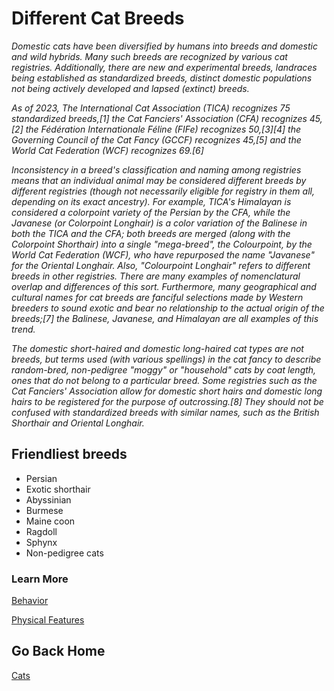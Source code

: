 # Different Cat Breeds 

_Domestic cats have been diversified by humans into breeds and domestic and wild hybrids. Many such breeds are recognized by various cat registries. Additionally, there are new and experimental breeds, landraces being established as standardized breeds, distinct domestic populations not being actively developed and lapsed (extinct) breeds._

_As of 2023, The International Cat Association (TICA) recognizes 75 standardized breeds,[1] the Cat Fanciers' Association (CFA) recognizes 45,[2] the Fédération Internationale Féline (FIFe) recognizes 50,[3][4] the Governing Council of the Cat Fancy (GCCF) recognizes 45,[5] and the World Cat Federation (WCF) recognizes 69.[6]_

_Inconsistency in a breed's classification and naming among registries means that an individual animal may be considered different breeds by different registries (though not necessarily eligible for registry in them all, depending on its exact ancestry). For example, TICA's Himalayan is considered a colorpoint variety of the Persian by the CFA, while the Javanese (or Colorpoint Longhair) is a color variation of the Balinese in both the TICA and the CFA; both breeds are merged (along with the Colorpoint Shorthair) into a single "mega-breed", the Colourpoint, by the World Cat Federation (WCF), who have repurposed the name "Javanese" for the Oriental Longhair. Also, "Colourpoint Longhair" refers to different breeds in other registries. There are many examples of nomenclatural overlap and differences of this sort. Furthermore, many geographical and cultural names for cat breeds are fanciful selections made by Western breeders to sound exotic and bear no relationship to the actual origin of the breeds;[7] the Balinese, Javanese, and Himalayan are all examples of this trend._

_The domestic short-haired and domestic long-haired cat types are not breeds, but terms used (with various spellings) in the cat fancy to describe random-bred, non-pedigree "moggy" or "household" cats by coat length, ones that do not belong to a particular breed. Some registries such as the Cat Fanciers' Association allow for domestic short hairs and domestic long hairs to be registered for the purpose of outcrossing.[8] They should not be confused with standardized breeds with similar names, such as the British Shorthair and Oriental Longhair._

## Friendliest breeds
* Persian
* Exotic shorthair
* Abyssinian
* Burmese
* Maine coon
* Ragdoll
* Sphynx
* Non-pedigree cats

### Learn More 

[Behavior](behavior/behavior.md)

[Physical Features](features.md)

## Go Back Home 

[Cats](../cats.md)

